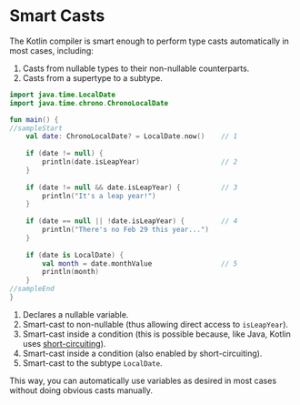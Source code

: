 # Smart Casts 


The Kotlin compiler is smart enough to perform type casts automatically in most cases, including:

1. Casts from nullable types to their non-nullable counterparts.
2. Casts from a supertype to a subtype.

```kotlin
import java.time.LocalDate
import java.time.chrono.ChronoLocalDate

fun main() {
//sampleStart
    val date: ChronoLocalDate? = LocalDate.now()    // 1
    
    if (date != null) {
        println(date.isLeapYear)                    // 2
    }
    
    if (date != null && date.isLeapYear) {          // 3
        println("It's a leap year!")
    }
    
    if (date == null || !date.isLeapYear) {         // 4
        println("There's no Feb 29 this year...")
    }
    
    if (date is LocalDate) {
        val month = date.monthValue                 // 5
        println(month)
    }
//sampleEnd
}

```

1. Declares a nullable variable.
2. Smart-cast to non-nullable (thus allowing direct access to `isLeapYear`).
3. Smart-cast inside a condition (this is possible because, like Java, Kotlin uses [short-circuiting](https://en.wikipedia.org/wiki/Short-circuit_evaluation)).
4. Smart-cast inside a condition (also enabled by short-circuiting).
5. Smart-cast to the subtype `LocalDate`.

This way, you can automatically use variables as desired in most cases without doing obvious casts manually.
